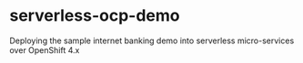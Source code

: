 # serverless-ocp-demo
Deploying the sample internet banking demo into serverless micro-services over OpenShift 4.x
